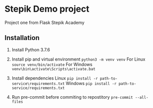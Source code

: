 # Stepik Demo project
 Project one from Flask Stepik Academy

## Installation

1. Install Python 3.7.6
2. Install pip and virtual environment
 `python3 -m venv venv`
 For Linux
 `source venv/bin/activate`
 For Windows
 `venv\bin\activate\Scripts\activate.bat`

3. Install dependencies
 Linux
 `pip install -r path-to-service\requirements.txt`
 Windows
 `pip install -r path-to-service/requirements.txt`

4. Run pre-commit before commiting to repostitory
  `pre-commit --all-files`
